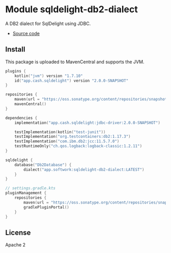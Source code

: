 # Module sqldelight-db2-dialect

A DB2 dialect for SqlDelight using JDBC.

- [Source code](https://github.com/hfhbd/sqldelight-db2-dialect)

## Install

This package is uploaded to MavenCentral and supports the JVM.


````kotlin
plugins {
    kotlin("jvm") version "1.7.10"
    id("app.cash.sqldelight") version "2.0.0-SNAPSHOT"
}

repositories {
    maven(url = "https://oss.sonatype.org/content/repositories/snapshots")
    mavenCentral()
}

dependencies {
    implementation("app.cash.sqldelight:jdbc-driver:2.0.0-SNAPSHOT")

    testImplementation(kotlin("test-junit"))
    testImplementation("org.testcontainers:db2:1.17.3")
    testImplementation("com.ibm.db2:jcc:11.5.7.0")
    testRuntimeOnly("ch.qos.logback:logback-classic:1.2.11")
}

sqldelight {
    database("Db2Database") {
        dialect("app.softwork:sqldelight-db2-dialect:LATEST")
    }
}

// settings.gradle.kts
pluginManagement {
    repositories {
        maven(url = "https://oss.sonatype.org/content/repositories/snapshots")
        gradlePluginPortal()
    }
}
````

## License

Apache 2
